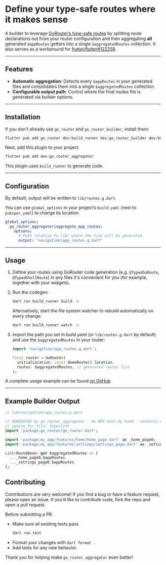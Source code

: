 # Define your type-safe routes where it makes sense

A builder to leverage [GoRouter’s type-safe routes](https://pub.dev/documentation/go_router/latest/topics/Type-safe%20routes-topic.html) by splitting route declarations out from your router configuration and
then aggregating **all** generated `$appRoutes` getters into a single `$aggregatedRoutes` collection. It also serves as a
workaround for [flutter/flutter#122258](https://github.com/flutter/flutter/issues/122258).

---

## Features

- **Automatic aggregation**: Detects every `$appRoutes` in your generated files and consolidates them into a
  single `$aggregatedRoutes` collection.
- **Configurable output path**: Control where the final routes file is generated via builder options.

---

## Installation

If you don't already use `go_router` and `go_router_builder`, install them:

```bash
flutter pub add go_router dev:build_runner dev:go_router_builder dev:build_verify
```

Next, add this plugin to your project:

```bash
flutter pub add dev:go_router_aggregator
```

This plugin uses `build_runner` to generate code.

---

## Configuration

By default, output will be written to `lib/routes.g.dart`.

You can use `global_options` in your project’s `build.yaml` (next to `pubspec.yaml`) to change its location:

```yaml
global_options:
  go_router_aggregator|aggregate_app_routes:
    options:
      # Path relative to lib/ where the file will be generated
      output: "navigation/app_routes.g.dart"
```

---

## Usage

1. Define your routes using GoRouter code generation (e.g. `@TypedGoRoute`, `@TypedShellRoute`) in any files it's
   convenient for you (for example, together with your widgets).

2. Run the codegen:
   ```bash
   dart run build_runner build -d
   ```

   Alternatively, start the file system watcher to rebuild automatically on every change:
   ```bash
   dart run build_runner watch -d
   ```

3. Import the path you set in build.yaml (or `lib/routes.g.dart` by default) and use the `$aggregatedRoutes` in your router:
   ```dart
   import 'navigation/app_routes.g.dart';

   final router = GoRouter(
     initialLocation: const HomeRoute().location,
     routes: $aggregatedRoutes, // generated routes list
   );

A complete usage example can be found [on GitHub](https://github.com/mitryp/go_router_aggregator/tree/main/example).

---

## Example Builder Output

```dart
// lib/navigation/app_routes.g.dart

// GENERATED by go_router_aggregator - do NOT edit by hand - contents will be overridden
// ignore_for_file: type=lint
import 'package:go_router/go_router.dart';

import 'package:my_app/features/home/home_page.dart' as _home_page0;
import 'package:my_app/features/settings/settings_page.dart' as _settings_page0;

List<RouteBase> get $aggregatedRoutes => [
  ..._home_page0.$appRoutes,
  ..._settings_page0.$appRoutes,
];
```

## Contributing

Contributions are very welcome!
If you find a bug or have a feature request, please open an issue. 
If you’d like to contribute code, fork the repo and open a pull request.

Before submitting a PR:
* Make sure all existing tests pass
   ```bash
   dart run test
   ```
* Format your changes with `dart format .`
* Add tests for any new behavior.

Thank you for helping make `go_router_aggregator` even better!
